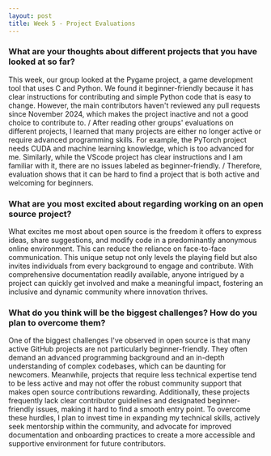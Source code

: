 ```yaml
---
layout: post
title: Week 5 - Project Evaluations
---
```


### What are your thoughts about different projects that you have looked at so far?
This week, our group looked at the Pygame project, a game development tool that uses C and Python. We found it beginner-friendly because it has clear instructions for contributing and simple Python code that is easy to change. However, the main contributors haven't reviewed any pull requests since November 2024, which makes the project inactive and not a good choice to contribute to. /
After reading other groups' evaluations on different projects, I learned that many projects are either no longer active or require advanced programming skills. For example, the PyTorch project needs CUDA and machine learning knowledge, which is too advanced for me. Similarly, while the VScode project has clear instructions and I am familiar with it, there are no issues labeled as beginner-friendly. /
Therefore, evaluation shows that it can be hard to find a project that is both active and welcoming for beginners. 

<!--more-->

### What are you most excited about regarding working on an open source project?
What excites me most about open source is the freedom it offers to express ideas, share suggestions, and modify code in a predominantly anonymous online environment. This can reduce the reliance on face-to-face communication. This unique setup not only levels the playing field but also invites individuals from every background to engage and contribute. With comprehensive documentation readily available, anyone intrigued by a project can quickly get involved and make a meaningful impact, fostering an inclusive and dynamic community where innovation thrives.

### What do you think will be the biggest challenges? How do you plan to overcome them?
One of the biggest challenges I've observed in open source is that many active GitHub projects are not particularly beginner-friendly. They often demand an advanced programming background and an in-depth understanding of complex codebases, which can be daunting for newcomers. Meanwhile, projects that require less technical expertise tend to be less active and may not offer the robust community support that makes open source contributions rewarding. Additionally, these projects frequently lack clear contributor guidelines and designated beginner-friendly issues, making it hard to find a smooth entry point. To overcome these hurdles, I plan to invest time in expanding my technical skills, actively seek mentorship within the community, and advocate for improved documentation and onboarding practices to create a more accessible and supportive environment for future contributors.